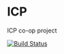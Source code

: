 # ICP
ICP co-op project

[![Build Status](https://travis-ci.com/tammar96/ICP.svg?token=wyiANwZp7ZycbPdi6yUK&branch=master)](https://travis-ci.com/tammar96/ICP)
